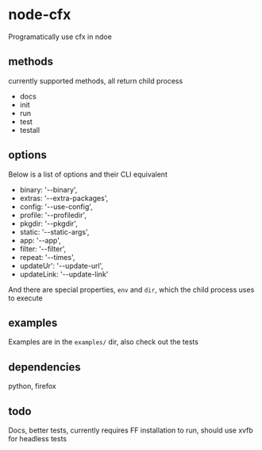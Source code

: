 node-cfx
======

Programatically use cfx in ndoe

## methods

currently supported methods, all return child process

* docs
* init
* run
* test
* testall

## options

Below is a list of options and their CLI equivalent
* binary: '--binary',
* extras: '--extra-packages',
* config: '--use-config',
* profile: '--profiledir',
* pkgdir: '--pkgdir',
* static: '--static-args',
* app: '--app',
* filter: '--filter',
* repeat: '--times',
* updateUr': '--update-url',
* updateLink: '--update-link'

And there are special properties, `env` and `dir`, which the child process uses to execute

## examples

Examples are in the `examples/` dir, also check out the tests

## dependencies

python, firefox

## todo

Docs, better tests, currently requires FF installation to run, should use xvfb for headless tests
